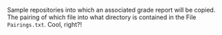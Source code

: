 Sample repositories into which an associated grade report will be copied. The pairing of which file into what directory is contained in the File `Pairings.txt`. Cool, right?!

